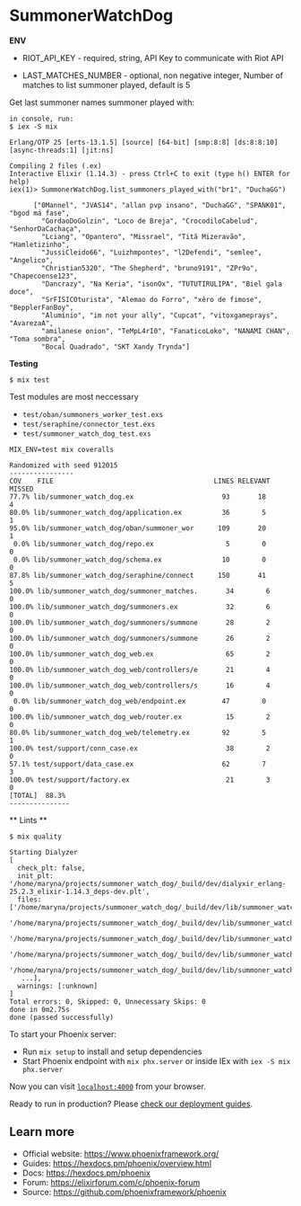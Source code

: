 # SummonerWatchDog

**ENV**

 - RIOT_API_KEY - required, string, API Key to communicate with Riot API
 
 - LAST_MATCHES_NUMBER - optional, non negative integer, Number of matches to list summoner played, default is 5

Get last summoner names summoner played with:

```
in console, run:
$ iex -S mix

Erlang/OTP 25 [erts-13.1.5] [source] [64-bit] [smp:8:8] [ds:8:8:10] [async-threads:1] [jit:ns]

Compiling 2 files (.ex)
Interactive Elixir (1.14.3) - press Ctrl+C to exit (type h() ENTER for help)
iex(1)> SummonerWatchDog.list_summoners_played_with("br1", "DuchaGG")

      ["0Mannel", "JVAS14", "allan pvp insano", "DuchaGG", "SPANK01", "bgod má fase",
        "GordaoDoGolzin", "Loco de Breja", "CrocodiloCabelud", "SenhorDaCachaça",
        "Lciang", "Opantero", "Missrael", "Titã Mizeravão", "Hamletizinho",
        "JussiCleido66", "Luizhmpontes", "l2Defendi", "semlee", "Angelico",
        "Christian5320", "The Shepherd", "bruno9191", "ZPr9o", "Chapecoense123",
        "Dancrazy", "Na Keria", "isonOx", "TUTUTIRULIPA", "Biel gala doce",
        "SrFISICOturista", "Alemao do Forro", "xêro de fimose", "BepplerFanBoy",
        "Alumínio", "im not your ally", "Cupcat", "vitoxgameprays", "AvarezaA",
        "amilanese onion", "TeMpL4rI0", "FanaticoLoko", "NANAMI CHAN", "Toma sombra",
        "Bocal Quadrado", "SKT Xandy Trynda"]
```

**Testing**

```
$ mix test
```

Test modules are most neccessary
 - `test/oban/summoners_worker_test.exs`
 - `test/seraphine/connector_test.exs` 
 - `test/summoner_watch_dog_test.exs`  

 ```
 MIX_ENV=test mix coveralls

 Randomized with seed 912015
----------------
COV    FILE                                        LINES RELEVANT   MISSED
 77.7% lib/summoner_watch_dog.ex                      93       18        4
 80.0% lib/summoner_watch_dog/application.ex          36        5        1
 95.0% lib/summoner_watch_dog/oban/summoner_wor      109       20        1
  0.0% lib/summoner_watch_dog/repo.ex                  5        0        0
  0.0% lib/summoner_watch_dog/schema.ex               10        0        0
 87.8% lib/summoner_watch_dog/seraphine/connect      150       41        5
100.0% lib/summoner_watch_dog/summoner_matches.       34        6        0
100.0% lib/summoner_watch_dog/summoners.ex            32        6        0
100.0% lib/summoner_watch_dog/summoners/summone       28        2        0
100.0% lib/summoner_watch_dog/summoners/summone       26        2        0
100.0% lib/summoner_watch_dog_web.ex                  65        2        0
100.0% lib/summoner_watch_dog_web/controllers/e       21        4        0
100.0% lib/summoner_watch_dog_web/controllers/s       16        4        0
  0.0% lib/summoner_watch_dog_web/endpoint.ex         47        0        0
100.0% lib/summoner_watch_dog_web/router.ex           15        2        0
 80.0% lib/summoner_watch_dog_web/telemetry.ex        92        5        1
100.0% test/support/conn_case.ex                      38        2        0
 57.1% test/support/data_case.ex                      62        7        3
100.0% test/support/factory.ex                        21        3        0
[TOTAL]  88.3%
---------------

```

** Lints **

```
$ mix quality

Starting Dialyzer
[
  check_plt: false,
  init_plt: '/home/maryna/projects/summoner_watch_dog/_build/dev/dialyxir_erlang-25.2.3_elixir-1.14.3_deps-dev.plt',
  files: ['/home/maryna/projects/summoner_watch_dog/_build/dev/lib/summoner_watch_dog/ebin/Elixir.SummonerWatchDog.Application.beam',
   '/home/maryna/projects/summoner_watch_dog/_build/dev/lib/summoner_watch_dog/ebin/Elixir.SummonerWatchDog.Oban.SummonerWorker.beam',
   '/home/maryna/projects/summoner_watch_dog/_build/dev/lib/summoner_watch_dog/ebin/Elixir.SummonerWatchDog.Repo.beam',
   '/home/maryna/projects/summoner_watch_dog/_build/dev/lib/summoner_watch_dog/ebin/Elixir.SummonerWatchDog.Schema.beam',
   '/home/maryna/projects/summoner_watch_dog/_build/dev/lib/summoner_watch_dog/ebin/Elixir.SummonerWatchDog.Seraphine.Connector.beam',
   ...],
  warnings: [:unknown]
]
Total errors: 0, Skipped: 0, Unnecessary Skips: 0
done in 0m2.75s
done (passed successfully)

```

To start your Phoenix server:

  * Run `mix setup` to install and setup dependencies
  * Start Phoenix endpoint with `mix phx.server` or inside IEx with `iex -S mix phx.server`

Now you can visit [`localhost:4000`](http://localhost:4000) from your browser.

Ready to run in production? Please [check our deployment guides](https://hexdocs.pm/phoenix/deployment.html).

## Learn more

  * Official website: https://www.phoenixframework.org/
  * Guides: https://hexdocs.pm/phoenix/overview.html
  * Docs: https://hexdocs.pm/phoenix
  * Forum: https://elixirforum.com/c/phoenix-forum
  * Source: https://github.com/phoenixframework/phoenix

